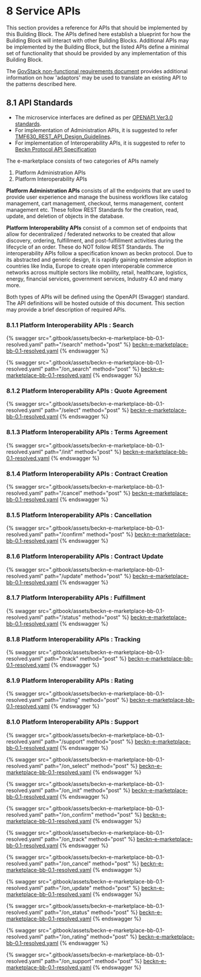 # 8 Service APIs

This section provides a reference for APIs that should be implemented by this Building Block. The APIs defined here establish a blueprint for how the Building Block will interact with other Building Blocks. Additional APIs may be implemented by the Building Block, but the listed APIs define a minimal set of functionality that should be provided by any implementation of this Building Block.&#x20;

The [GovStack non-functional requirements document](https://govstack.gitbook.io/specification/architecture-and-nonfunctional-requirements/6-onboarding) provides additional information on how 'adaptors' may be used to translate an existing API to the patterns described here.

## 8.1 API Standards

* The microservice interfaces are defined as per [OPENAPI Ver3.0 standards](https://swagger.io/specification/).&#x20;
* For implementation of Administration APIs, it is suggested to refer [TMF630\_REST\_API\_Design\_Guidelines](https://www.tmforum.org/resources/standard/tmf630-rest-api-design-guidelines-4-2-0/).
* For implementation of Interoperability APIs, it is suggested to refer to [Beckn Protocol API Specification](https://github.com/beckn/protocol-specifications)

The e-marketplace consists of two categories of APIs namely

1. Platform Administration APIs
2. Platform Interoperability APIs

**Platform Administration APIs** consists of all the endpoints that are used to provide user experience and manage the business workflows like catalog management, cart management, checkout, terms management, content management etc. These follow REST Standards for the creation, read, update, and deletion of objects in the database.&#x20;

**Platform Interoperability APIs** consist of a common set of endpoints that allow for decentralized / federated networks to be created that allow discovery, ordering, fulfillment, and post-fulfillment activities during the lifecycle of an order. These do NOT follow REST Standards. The interoperability APIs follow a specification known as beckn protocol. Due to its abstracted and generic design, it is rapidly gaining extensive adoption in countries like India, Europe to create open interoperable commerce networks across multiple sectors like mobility, retail, healthcare, logistics, energy, financial services, government services, Industry 4.0 and many more.&#x20;

Both types of APIs will be defined using the OpenAPI (Swagger) standard. The API definitions will be hosted outside of this document. This section may provide a brief description of required APIs.

### 8.1.1 Platform Interoperability APIs : Search

{% swagger src=".gitbook/assets/beckn-e-marketplace-bb-0.1-resolved.yaml" path="/search" method="post" %}
[beckn-e-marketplace-bb-0.1-resolved.yaml](.gitbook/assets/beckn-e-marketplace-bb-0.1-resolved.yaml)
{% endswagger %}

{% swagger src=".gitbook/assets/beckn-e-marketplace-bb-0.1-resolved.yaml" path="/on_search" method="post" %}
[beckn-e-marketplace-bb-0.1-resolved.yaml](.gitbook/assets/beckn-e-marketplace-bb-0.1-resolved.yaml)
{% endswagger %}

### 8.1.2 Platform Interoperability APIs : Quote Agreement

{% swagger src=".gitbook/assets/beckn-e-marketplace-bb-0.1-resolved.yaml" path="/select" method="post" %}
[beckn-e-marketplace-bb-0.1-resolved.yaml](.gitbook/assets/beckn-e-marketplace-bb-0.1-resolved.yaml)
{% endswagger %}

### 8.1.3 Platform Interoperability APIs : Terms Agreement

{% swagger src=".gitbook/assets/beckn-e-marketplace-bb-0.1-resolved.yaml" path="/init" method="post" %}
[beckn-e-marketplace-bb-0.1-resolved.yaml](.gitbook/assets/beckn-e-marketplace-bb-0.1-resolved.yaml)
{% endswagger %}

### 8.1.4 Platform Interoperability APIs : Contract Creation

{% swagger src=".gitbook/assets/beckn-e-marketplace-bb-0.1-resolved.yaml" path="/cancel" method="post" %}
[beckn-e-marketplace-bb-0.1-resolved.yaml](.gitbook/assets/beckn-e-marketplace-bb-0.1-resolved.yaml)
{% endswagger %}

### 8.1.5 Platform Interoperability APIs : Cancellation

{% swagger src=".gitbook/assets/beckn-e-marketplace-bb-0.1-resolved.yaml" path="/confirm" method="post" %}
[beckn-e-marketplace-bb-0.1-resolved.yaml](.gitbook/assets/beckn-e-marketplace-bb-0.1-resolved.yaml)
{% endswagger %}

### 8.1.6 Platform Interoperability APIs : Contract Update

{% swagger src=".gitbook/assets/beckn-e-marketplace-bb-0.1-resolved.yaml" path="/update" method="post" %}
[beckn-e-marketplace-bb-0.1-resolved.yaml](.gitbook/assets/beckn-e-marketplace-bb-0.1-resolved.yaml)
{% endswagger %}

### 8.1.7 Platform Interoperability APIs : Fulfillment

{% swagger src=".gitbook/assets/beckn-e-marketplace-bb-0.1-resolved.yaml" path="/status" method="post" %}
[beckn-e-marketplace-bb-0.1-resolved.yaml](.gitbook/assets/beckn-e-marketplace-bb-0.1-resolved.yaml)
{% endswagger %}

### 8.1.8 Platform Interoperability APIs : Tracking

{% swagger src=".gitbook/assets/beckn-e-marketplace-bb-0.1-resolved.yaml" path="/track" method="post" %}
[beckn-e-marketplace-bb-0.1-resolved.yaml](.gitbook/assets/beckn-e-marketplace-bb-0.1-resolved.yaml)
{% endswagger %}

### 8.1.9 Platform Interoperability APIs : Rating

{% swagger src=".gitbook/assets/beckn-e-marketplace-bb-0.1-resolved.yaml" path="/rating" method="post" %}
[beckn-e-marketplace-bb-0.1-resolved.yaml](.gitbook/assets/beckn-e-marketplace-bb-0.1-resolved.yaml)
{% endswagger %}

### 8.1.0 Platform Interoperability APIs : Support

{% swagger src=".gitbook/assets/beckn-e-marketplace-bb-0.1-resolved.yaml" path="/support" method="post" %}
[beckn-e-marketplace-bb-0.1-resolved.yaml](.gitbook/assets/beckn-e-marketplace-bb-0.1-resolved.yaml)
{% endswagger %}

{% swagger src=".gitbook/assets/beckn-e-marketplace-bb-0.1-resolved.yaml" path="/on_select" method="post" %}
[beckn-e-marketplace-bb-0.1-resolved.yaml](.gitbook/assets/beckn-e-marketplace-bb-0.1-resolved.yaml)
{% endswagger %}

{% swagger src=".gitbook/assets/beckn-e-marketplace-bb-0.1-resolved.yaml" path="/on_init" method="post" %}
[beckn-e-marketplace-bb-0.1-resolved.yaml](.gitbook/assets/beckn-e-marketplace-bb-0.1-resolved.yaml)
{% endswagger %}

{% swagger src=".gitbook/assets/beckn-e-marketplace-bb-0.1-resolved.yaml" path="/on_confirm" method="post" %}
[beckn-e-marketplace-bb-0.1-resolved.yaml](.gitbook/assets/beckn-e-marketplace-bb-0.1-resolved.yaml)
{% endswagger %}

{% swagger src=".gitbook/assets/beckn-e-marketplace-bb-0.1-resolved.yaml" path="/on_track" method="post" %}
[beckn-e-marketplace-bb-0.1-resolved.yaml](.gitbook/assets/beckn-e-marketplace-bb-0.1-resolved.yaml)
{% endswagger %}

{% swagger src=".gitbook/assets/beckn-e-marketplace-bb-0.1-resolved.yaml" path="/on_cancel" method="post" %}
[beckn-e-marketplace-bb-0.1-resolved.yaml](.gitbook/assets/beckn-e-marketplace-bb-0.1-resolved.yaml)
{% endswagger %}

{% swagger src=".gitbook/assets/beckn-e-marketplace-bb-0.1-resolved.yaml" path="/on_update" method="post" %}
[beckn-e-marketplace-bb-0.1-resolved.yaml](.gitbook/assets/beckn-e-marketplace-bb-0.1-resolved.yaml)
{% endswagger %}

{% swagger src=".gitbook/assets/beckn-e-marketplace-bb-0.1-resolved.yaml" path="/on_status" method="post" %}
[beckn-e-marketplace-bb-0.1-resolved.yaml](.gitbook/assets/beckn-e-marketplace-bb-0.1-resolved.yaml)
{% endswagger %}

{% swagger src=".gitbook/assets/beckn-e-marketplace-bb-0.1-resolved.yaml" path="/on_rating" method="post" %}
[beckn-e-marketplace-bb-0.1-resolved.yaml](.gitbook/assets/beckn-e-marketplace-bb-0.1-resolved.yaml)
{% endswagger %}

{% swagger src=".gitbook/assets/beckn-e-marketplace-bb-0.1-resolved.yaml" path="/on_support" method="post" %}
[beckn-e-marketplace-bb-0.1-resolved.yaml](.gitbook/assets/beckn-e-marketplace-bb-0.1-resolved.yaml)
{% endswagger %}
